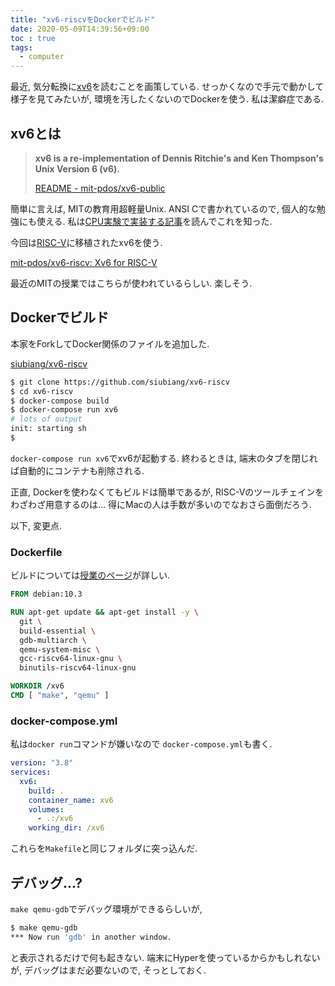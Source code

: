 ```yaml
---
title: "xv6-riscvをDockerでビルド"
date: 2020-05-09T14:39:56+09:00
toc : true
tags:
  - computer
---
```


最近,
気分転換に[xv6](https://ja.wikipedia.org/wiki/Xv6)を読むことを画策している.
せっかくなので手元で動かして様子を見てみたいが,
環境を汚したくないのでDockerを使う.
私は潔癖症である.
<!--more-->

## xv6とは

> **xv6 is a re-implementation of Dennis Ritchie's and Ken Thompson's Unix
Version 6 (v6).**
>
> [README - mit-pdos/xv6-public](https://github.com/mit-pdos/xv6-public/blob/master/README)

簡単に言えば,
MITの教育用超軽量Unix.
ANSI Cで書かれているので,
個人的な勉強にも使える.
私は[CPU実験で実装する記事](http://nullpo-head.hateblo.jp/entry/2015/03/24/205419)を読んでこれを知った.

今回は[RISC-V](https://ja.wikipedia.org/wiki/RISC-V)に移植されたxv6を使う.

[mit-pdos/xv6-riscv: Xv6 for RISC-V](https://github.com/mit-pdos/xv6-riscv/blob/riscv/README)

最近のMITの授業ではこちらが使われているらしい.
楽しそう.

## Dockerでビルド

本家をForkしてDocker関係のファイルを追加した.

[siubiang/xv6-riscv](https://github.com/siubiang/xv6-riscv)

```bash
$ git clone https://github.com/siubiang/xv6-riscv
$ cd xv6-riscv
$ docker-compose build
$ docker-compose run xv6
# lots of output
init: starting sh
$
```

`docker-compose run xv6`でxv6が起動する.
終わるときは, 端末のタブを閉じれば自動的にコンテナも削除される.

正直, Dockerを使わなくてもビルドは簡単であるが,
RISC-Vのツールチェインをわざわざ用意するのは...
得にMacの人は手数が多いのでなおさら面倒だろう.

以下, 変更点.

### Dockerfile

ビルドについては[授業のページ](https://pdos.csail.mit.edu/6.828/2019/tools.html)が詳しい.

```dockerfile
FROM debian:10.3

RUN apt-get update && apt-get install -y \
  git \
  build-essential \
  gdb-multiarch \
  qemu-system-misc \
  gcc-riscv64-linux-gnu \
  binutils-riscv64-linux-gnu

WORKDIR /xv6
CMD [ "make", "qemu" ]
```

### docker-compose.yml

私は`docker run`コマンドが嫌いなので
`docker-compose.yml`も書く.

```docker-compose.yml
version: "3.8"
services:
  xv6:
    build: .
    container_name: xv6
    volumes:
      - .:/xv6
    working_dir: /xv6
```

これらを`Makefile`と同じフォルダに突っ込んだ.

## デバッグ...?

`make qemu-gdb`でデバッグ環境ができるらしいが,

```bash
$ make qemu-gdb
*** Now run 'gdb' in another window.
```

と表示されるだけで何も起きない.
端末にHyperを使っているからかもしれないが,
デバッグはまだ必要ないので, そっとしておく.
